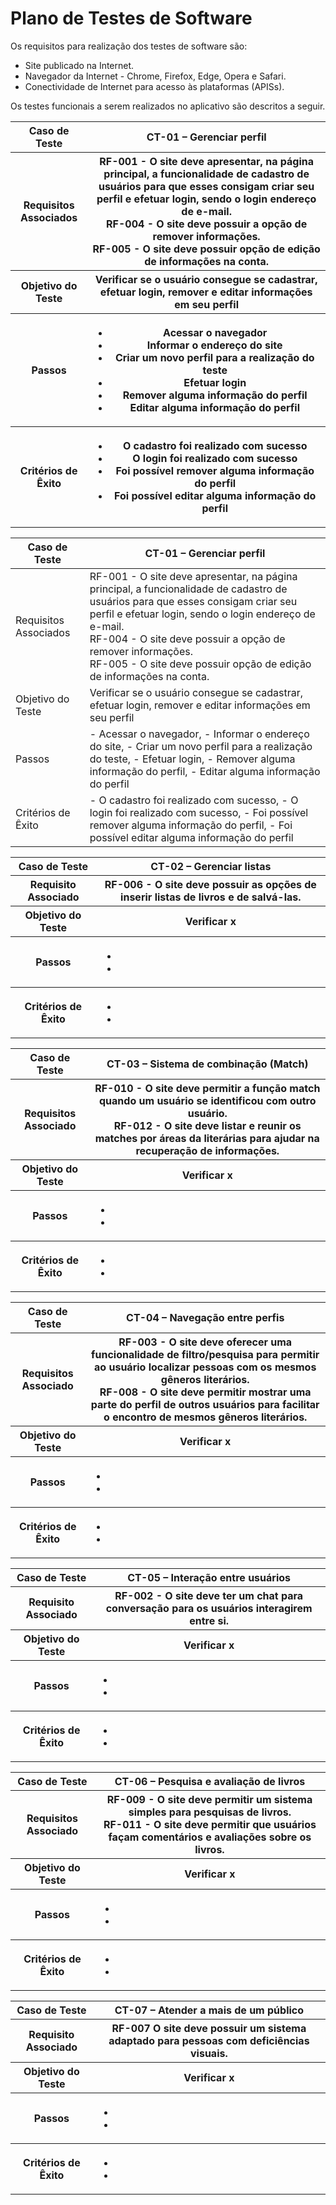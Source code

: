 # Plano de Testes de Software

Os requisitos para realização dos testes de software são: 

- Site publicado na Internet.
- Navegador da Internet - Chrome, Firefox, Edge, Opera e Safari.
- Conectividade de Internet para acesso às plataformas (APISs).

Os testes funcionais a serem realizados no aplicativo são descritos a seguir.
 
<table>
 <tr><th>Caso de Teste</th>
 <th>CT-01 – Gerenciar perfil</th></tr>
 <tr><th>Requisitos Associados</th>
 <th> 
 RF-001 - O site deve apresentar, na página principal, a funcionalidade de cadastro de usuários para que esses consigam criar seu perfil e efetuar login, sendo o login endereço de e-mail. <br>
 RF-004 - O site deve possuir a opção de remover informações. <br>
 RF-005 - O site deve possuir opção de edição de informações na conta.	<br>
 
  </th></tr>
 <tr><th>Objetivo do Teste</th>
 <th>Verificar se o usuário consegue se cadastrar, efetuar login, remover e editar informações em seu perfil</th></tr>
 <tr><th>Passos</th>
<th>
  
   - Acessar o navegador
   - Informar o endereço do site
   - Criar um novo perfil para a realização do teste
   - Efetuar login
   - Remover alguma informação do perfil
   - Editar alguma informação do perfil
 
 </th></tr>
 <tr><th>Critérios de Êxito</th>
 <th>
  
  - O cadastro foi realizado com sucesso
  - O login foi realizado com sucesso
  - Foi possível remover alguma informação do perfil
  - Foi possível editar alguma informação do perfil 
  
 </th></tr>
</table>

| Caso de Teste | CT-01 – Gerenciar perfil |
|------------------|----------------------------------------------------|
|Requisitos Associados | RF-001 - O site deve apresentar, na página principal, a funcionalidade de cadastro de usuários para que esses consigam criar seu perfil e efetuar login, sendo o login endereço de e-mail. <br> RF-004 - O site deve possuir a opção de remover informações. <br> RF-005 - O site deve possuir opção de edição de informações na conta. |
|Objetivo do Teste | Verificar se o usuário consegue se cadastrar, efetuar login, remover e editar informações em seu perfil |
| Passos | - Acessar o navegador, - Informar o endereço do site, - Criar um novo perfil para a realização do teste, - Efetuar login, - Remover alguma informação do perfil, - Editar alguma informação do perfil |
|Critérios de Êxito | - O cadastro foi realizado com sucesso, - O login foi realizado com sucesso, - Foi possível remover alguma informação do perfil, - Foi possível editar alguma informação do perfil |

<table>
 <tr><th>Caso de Teste</th>
 <th>CT-02 – Gerenciar listas</th></tr>
 <tr><th>Requisito Associado</th>
 <th> RF-006 - O site deve possuir as opções de inserir listas de livros e de salvá-las.</th></tr>
 <tr><th>Objetivo do Teste</th>
 <th>Verificar x</th></tr>
 <tr><th>Passos</th>
<th>
 
  -
  -
 
 </th></tr>
 <tr><th>Critérios de Êxito</th>
 <th>
  
  -
  -
    
 </th></tr>
</table>

<table>
 <tr><th>Caso de Teste</th>
 <th>CT-03 – Sistema de combinação (Match)</th></tr>
 <tr><th>Requisitos Associado</th>
 <th> 
  RF-010 - O site deve permitir a função match quando um usuário se identificou com outro usuário.<br>
  RF-012 - O site deve listar e reunir os matches por áreas da literárias para ajudar na recuperação de informações.	
</th></tr>
 <tr><th>Objetivo do Teste</th>
 <th>Verificar x</th></tr>
 <tr><th>Passos</th>
<th>
 
  -
  -
 
 </th></tr>
 <tr><th>Critérios de Êxito</th>
 <th>
  
  -
  -
    
 </th></tr>
</table>

<table>
 <tr><th>Caso de Teste</th>
 <th>CT-04 – Navegação entre perfis</th></tr>
 <tr><th>Requisitos Associado</th>
 <th> 
 RF-003 - O site deve oferecer uma funcionalidade de filtro/pesquisa para permitir ao usuário localizar pessoas com os mesmos gêneros literários.<br>
 RF-008 - O site deve permitir mostrar uma parte do perfil de outros usuários para facilitar o encontro de mesmos gêneros literários.

</th></tr>
 <tr><th>Objetivo do Teste</th>
 <th>Verificar x</th></tr>
 <tr><th>Passos</th>
<th>
 
  -
  -
 
 </th></tr>
 <tr><th>Critérios de Êxito</th>
 <th>
  
  -
  -
    
 </th></tr>
</table>

<table>
 <tr><th>Caso de Teste</th>
 <th>CT-05 – Interação entre usuários</th></tr>
 <tr><th>Requisito Associado</th>
 <th> RF-002 - O site deve ter um chat para conversação para os usuários interagirem entre si.</th></tr>
 <tr><th>Objetivo do Teste</th>
 <th>Verificar x</th></tr>
 <tr><th>Passos</th>
<th>
 
  -
  -
 
 </th></tr>
 <tr><th>Critérios de Êxito</th>
 <th>
  
  -
  -
    
 </th></tr>
</table>

<table>
 <tr><th>Caso de Teste</th>
 <th>CT-06 – Pesquisa e avaliação de livros 
</th></tr>
 <tr><th>Requisitos Associado</th>
 <th> 
 RF-009 - O site deve permitir um sistema simples para pesquisas de livros.	<br>
 RF-011 - O site deve permitir que usuários façam comentários e avaliações sobre os livros.

</th></tr>
 <tr><th>Objetivo do Teste</th>
 <th>Verificar x</th></tr>
 <tr><th>Passos</th>
<th>
 
  -
  -
 
 </th></tr>
 <tr><th>Critérios de Êxito</th>
 <th>
  
  -
  -
    
 </th></tr>
</table>

<table>
 <tr><th>Caso de Teste</th>
 <th>CT-07 – Atender a mais de um público</th></tr>
 <tr><th>Requisito Associado</th>
 <th> RF-007 O site deve possuir um sistema adaptado para pessoas com deficiências visuais.	</th></tr>
 <tr><th>Objetivo do Teste</th>
 <th>Verificar x</th></tr>
 <tr><th>Passos</th>
<th>
 
  -
  -
 
 </th></tr>
 <tr><th>Critérios de Êxito</th>
 <th>
  
  -
  -
    
 </th></tr>
</table>
